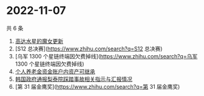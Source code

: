 # 2022-11-07

共 6 条

<!-- BEGIN -->
<!-- 最后更新时间 Mon Nov 07 2022 04:06:42 GMT+0800 (China Standard Time) -->

1. [高达水星的魔女更新](https://www.zhihu.com/search?q=高达水星的魔女更新)
1. [S12 总决赛](https://www.zhihu.com/search?q=S12 总决赛)
1. [乌军 1300 个星链终端因欠费掉线](https://www.zhihu.com/search?q=乌军 1300 个星链终端因欠费掉线)
1. [个人养老金资金账户内资产可继承](https://www.zhihu.com/search?q=个人养老金资金账户内资产可继承)
1. [韩国政府通报梨泰院踩踏事故相关指示与汇报情况](https://www.zhihu.com/search?q=韩国政府通报梨泰院踩踏事故相关指示与汇报情况)
1. [第 31 届金鹰奖](https://www.zhihu.com/search?q=第 31 届金鹰奖)

<!-- END -->
